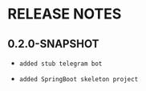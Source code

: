 # RELEASE NOTES

## 0.2.0-SNAPSHOT

*     added stub telegram bot
*     added SpringBoot skeleton project